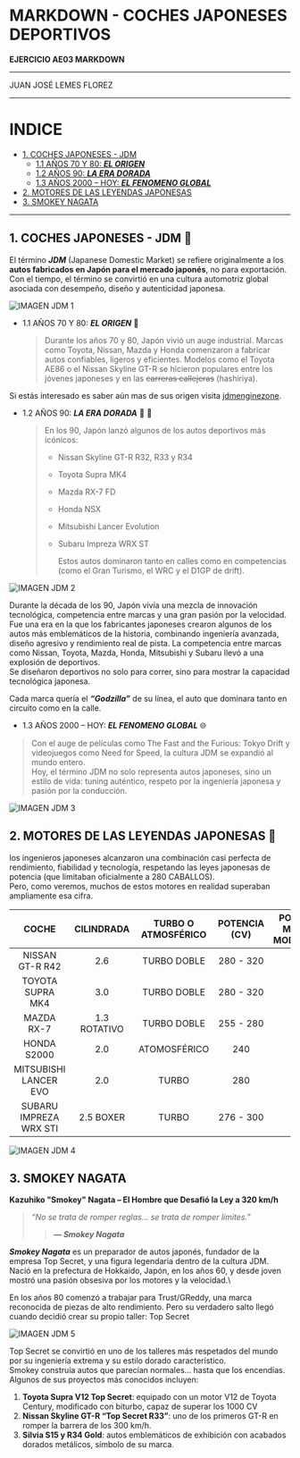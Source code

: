 # MARKDOWN - COCHES JAPONESES DEPORTIVOS

**EJERCICIO AE03 MARKDOWN**
___

JUAN JOSÉ LEMES FLOREZ
___

# INDICE 

  - [1. COCHES JAPONESES - JDM](#1-COCHES-JAPONESES---JDM)
    - [1.1 AÑOS 70 Y 80: ***EL ORIGEN***](#11-AÑOS-70-Y-80-EL-ORIGEN)
    - [1.2 AÑOS 90: ***LA ERA DORADA***](#12-AÑOS-90-LA-ERA-DORADA)
    - [1.3 AÑOS 2000 – HOY: ***EL FENOMENO GLOBAL***](#13-AÑOS-2000-–-HOY-EL-FENOMENO-GLOBAL)
  - [2. MOTORES DE LAS LEYENDAS JAPONESAS](#2-MOTORES-DE-LAS-LEYENDAS-JAPONESAS)
  - [3. SMOKEY NAGATA](#3-SMOKEY-NAGATA)
___
<!-- SE PROCEDE A INSERTAR EL CONTENIDO E IMAGENES -->
## 1. COCHES JAPONESES - JDM &#128308;

El término ***JDM*** (Japanese Domestic Market) se refiere originalmente a los **autos fabricados en Japón para el mercado japonés**, no para exportación.
Con el tiempo, el término se convirtió en una cultura automotriz global asociada con desempeño, diseño y autenticidad japonesa.

![IMAGEN JDM 1](https://img.freepik.com/foto-gratis/auto-anime-ciudad_23-2151711005.jpg?semt=ais_hybrid&w=740&q=80)

+ 1.1 AÑOS 70 Y 80: ***EL ORIGEN*** &#128204;
  
  >Durante los años 70 y 80, Japón vivió un auge industrial. Marcas como Toyota, Nissan, Mazda y Honda comenzaron a fabricar autos confiables, ligeros y eficientes.
Modelos como el Toyota AE86 o el Nissan Skyline GT-R se hicieron populares entre los jóvenes japoneses y en las ~~carreras callejeras~~ (hashiriya).


Si estás interesado es saber aún mas de sus origen visita [jdmenginezone](https://jdmenginezone.com/es/blogs/jdm-car-culture/the-history-of-jdm-car-culture-how-it-all-began?srsltid=AfmBOorYfiS9awIPc0bgOrkA8DW17IVaKes6aGXt1VaEgjvmm5SxNuWT).
  
+ 1.2 AÑOS 90: ***LA ERA DORADA*** &#128663; &#128168; 

  >En los 90, Japón lanzó algunos de los autos deportivos más icónicos:
  >
  > + Nissan Skyline GT-R R32, R33 y R34
  > + Toyota Supra MK4
  > + Mazda RX-7 FD
  > + Honda NSX
  > + Mitsubishi Lancer Evolution
  > + Subaru Impreza WRX ST
  >
  >   Estos autos dominaron tanto en calles como en competencias (como el Gran Turismo, el WRC y el D1GP de drift).
  >
  >
  

![IMAGEN JDM 2](https://images.unsplash.com/photo-1605907153179-8b364644a241?ixlib=rb-4.1.0&ixid=M3wxMjA3fDB8MHxzZWFyY2h8Mnx8amRtfGVufDB8fDB8fHww&fm=jpg&q=60&w=3000)



Durante la década de los 90, Japón vivía una mezcla de innovación tecnológica, competencia entre marcas y una gran pasión por la velocidad.\
Fue una era en la que los fabricantes japoneses crearon algunos de los autos más emblemáticos de la historia, combinando ingeniería avanzada, diseño agresivo y rendimiento real de pista. La competencia entre marcas como Nissan, Toyota, Mazda, Honda, Mitsubishi y Subaru llevó a una explosión de deportivos.\
Se diseñaron deportivos no solo para correr, sino para mostrar la capacidad tecnológica japonesa.

Cada marca quería el ***“Godzilla”*** de su línea, el auto que dominara tanto en circuito como en la calle.


+ 1.3 AÑOS 2000 – HOY: ***EL FENOMENO GLOBAL*** &#127760;

> Con el auge de películas como The Fast and the Furious: Tokyo Drift y videojuegos como Need for Speed, la cultura JDM se expandió al mundo entero.\
Hoy, el término JDM no solo representa autos japoneses, sino un estilo de vida: tuning auténtico, respeto por la ingeniería japonesa y pasión por la conducción.
>


![IMAGEN JDM 3](https://media.revistagq.com/photos/639c782b5b76ff7b472a52b2/16:9/w_2560%2Cc_limit/Need-For-Speed-Unbound.jpeg)


## 2. MOTORES DE LAS LEYENDAS JAPONESAS &#128297;

los ingenieros japoneses alcanzaron una combinación casi perfecta de rendimiento, fiabilidad y tecnología, respetando las leyes japonesas de potencia (que limitaban oficialmente a 280 CABALLOS).\
Pero, como veremos, muchos de estos motores en realidad superaban ampliamente esa cifra.

<!-- CREACIÓN DE TABLA -->
| COCHE | CILINDRADA | TURBO O ATMOSFÉRICO | POTENCIA (CV) | POTENCIA MAXIMA MODIFICADA |
| :---: | :--------: | :-----------------: | :-----------: | :------------------------: |
| NISSAN GT-R R42 | 2.6 | TURBO DOBLE | 280 - 320 | 800 |
| TOYOTA SUPRA MK4 | 3.0 | TURBO DOBLE | 280 - 320 | 1000 |
| MAZDA RX-7 | 1.3 ROTATIVO | TURBO DOBLE | 255 - 280 | 600 |
| HONDA S2000 | 2.0 | ATOMOSFÉRICO | 240 | 300 |
| MITSUBISHI LANCER EVO | 2.0 | TURBO | 280 | 600 |
| SUBARU IMPREZA WRX STI | 2.5 BOXER | TURBO | 276 - 300 | 450 |

![IMAGEN JDM 4](https://backiee.com/static/wallpapers/1000x563/294612.jpg)


## 3. SMOKEY NAGATA 

**Kazuhiko "Smokey" Nagata – El Hombre que Desafió la Ley a 320 km/h**
>*“No se trata de romper reglas… se trata de romper límites.”*
>> ***— Smokey Nagata***


***Smokey Nagata*** es un preparador de autos japonés, fundador de la empresa Top Secret, y una figura legendaria dentro de la cultura JDM.\
Nació en la prefectura de Hokkaido, Japón, en los años 60, y desde joven mostró una pasión obsesiva por los motores y la velocidad.\

En los años 80 comenzó a trabajar para Trust/GReddy, una marca reconocida de piezas de alto rendimiento.
Pero su verdadero salto llegó cuando decidió crear su propio taller: Top Secret

![IMAGEN JDM 5](https://static.wikia.nocookie.net/automobile/images/b/b4/Smokey_nagata.jpg/revision/latest?cb=20210916072112)

Top Secret se convirtió en uno de los talleres más respetados del mundo por su ingeniería extrema y su estilo dorado característico.\
Smokey construía autos que parecían normales… hasta que los encendías.
Algunos de sus proyectos más conocidos incluyen:
1. **Toyota Supra V12 Top Secret**: equipado con un motor V12 de Toyota Century, modificado con biturbo, capaz de superar los 1000 CV
2. **Nissan Skyline GT-R “Top Secret R33”**: uno de los primeros GT-R en romper la barrera de los 300 km/h.
3. **Silvia S15 y R34 Gold**: autos emblemáticos de exhibición con acabados dorados metálicos, símbolo de su marca.
